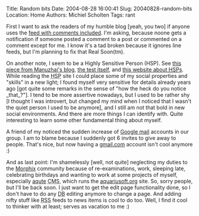 Title: Random bits
Date: 2004-08-28 16:00:41
Slug: 20040828-random-bits
Location: Home
Authors: Michiel Scholten
Tags: rant

<p>First I want to ask the readers of my humble blog [yeah, you two] if anyone uses the <a href="/~mbscholt/blog_comments.rdf">feed with comments included</a>. I'm asking, because noone gets a notification if someone posted a comment to a post or commented on a comment except for me. I know it's a tad broken because it ignores line feeds, but I'm planning to fix that Real Soon(tm).</p>

<p>On another note, I seem to be a Highly Sensitive Person (HSP). See <a href="http://www.manuzhai.nl/weblog/comments/self-test-explanation/">this piece from Manuzhai's blog</a>, <a href="http://www.manuzhai.nl/weblog/comments/self-test/">the test itself</a>, and <a href="http://www.hsperson.com/">this website about <acronym title="Highly Sensitive Person">HSP</acronym>s</a>. While reading the <acronym title="Highly Sensitive Person">HSP</acronym> site I could place some of my social properties and "skills" in a new light; I found myself very sensitive for details already years ago [got quite some remarks in the sense of "how the heck do you notice _that_?"]. I tend to be more assertive nowadays, but I used to be rather shy [I thought I was introvert, but changed my mind when I noticed that I wasn't the quiet person I used to be anymore], and I still am not that bold in new social environments. And there are more things I can identify with. Quite interesting to learn some other fundamental thing about myself.</p>

<p>A friend of my noticed the sudden increase of <a href="http://www.gmail.com/">Google mail</a> accounts in our group. I am to blame because I suddenly got 6 invites to give away to people. That's nice, but now having a <a href="http://www.gmail.com/">gmail.com</a> account isn't cool anymore :)</p>

<p>And as last point: I'm shamelessly [well, not quite] neglecting my duties to the <a href="http://www.morphix.org/">Morphix</a> community because of re-examinations, work, sleeping late, celebrating birthdays and wanting to work at some projects of myself, especially <a href="/?section=html&amp;page=aqute">aqute</a> <acronym title="Content Management System">CMS</acronym>, which runs the <a href="/">aquariusoft.org</a> site. So, sorry people, but I'll be back soon. I just want to get the edit page functionality done, so I don't have to do any <acronym title="Database">DB</acronym> editing anymore to change a page. And adding nifty stuff like <acronym title="RDF Site Summary">RSS</acronym> feeds to news items is cool to do too. Well, I find it cool to thinker with at least; serves as vacation to me :)</p>
